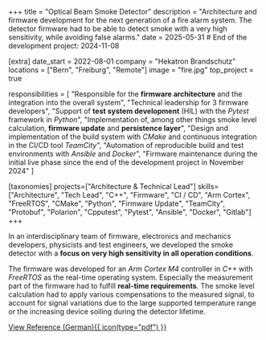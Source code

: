+++
title = "Optical Beam Smoke Detector"
description = "Architecture and firmware development for the next generation of a fire alarm system. The detector firmware had to be able to detect smoke with a very high sensitivity, while avoiding false alarms."
date = 2025-05-31 # End of the development project: 2024-11-08

[extra]
date_start = 2022-08-01
company = "Hekatron Brandschutz"
locations = ["Bern", "Freiburg", "Remote"]
image = "fire.jpg"
top_project = true

responsibilities = [
    "Responsible for the **firmware architecture** and the integration into the overall system",
    "Technical leadership for 3 firmware developers",
    "Support of **test system development** (HIL) with the *Pytest* framework in *Python*",
    "Implementation of, among other things smoke level calculation, **firmware update** and **persistence layer**",
    "Design and implementation of the build system with *CMake* and continuous integration in the CI/CD tool *TeamCity*",
    "Automation of reproducible build and test environments with *Ansible* and *Docker*",
    "Firmware maintenance during the initial live phase since the end of the development project in November 2024"
]

[taxonomies]
projects=["Architecture & Technical Lead"]
skills=["Architecture", "Tech Lead", "C++", "Firmware", "CI / CD", "Arm Cortex", "FreeRTOS", "CMake", "Python", "Firmware Update", "TeamCity", "Protobuf", "Polarion", "Cpputest", "Pytest", "Ansible", "Docker", "Gitlab"]
+++

In an interdisciplinary team of firmware, electronics and mechanics developers, physicists and test engineers, we developed the smoke detector with a **focus on very high sensitivity in all operation conditions**.

The firmware was developed for an *Arm Cortex M4* controller in *C++* with *FreeRTOS* as the real-time operating system. Especially the measurement part of the firmware had to fulfill **real-time requirements**. The smoke level calculation had to apply various compensations to the measured signal, to account for signal variations due to the large supported temperature range or the increasing device soiling during the detector lifetime.

<a href="/documents/projektreferenz-hekatron.pdf" target="_blank">View Reference (German){{ icon(type="pdf") }}</a>
